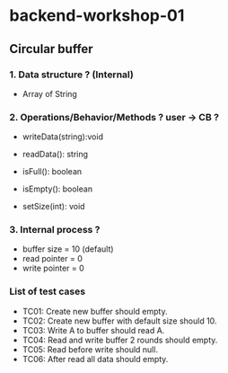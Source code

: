 # backend-workshop-01

## Circular buffer

### 1. Data structure ? (Internal)
+ Array of String

### 2. Operations/Behavior/Methods ?  user -> CB ?
+ writeData(string):void
+ readData(): string
+ isFull(): boolean
+ isEmpty(): boolean

+ setSize(int): void

### 3. Internal process ?
+ buffer size = 10 (default)
+ read pointer = 0
+ write pointer = 0

### List of test cases
* TC01: Create new buffer should empty.
* TC02: Create new buffer with default size should 10.
* TC03: Write A to buffer should read A.
* TC04: Read and write buffer 2 rounds should empty.
* TC05: Read before write should null. 
* TC06: After read all data should empty.
